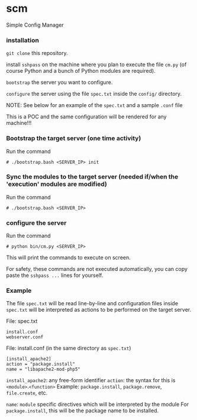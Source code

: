 # scm
Simple Config Manager

### installation
`git clone` this repository.

install `sshpass` on the machine where you plan to execute the file `cm.py` (of course Python and a bunch of Python modules are required).

`bootstrap` the server you want to configure.

`configure` the server using the file `spec.txt` inside the `config/` directory.

NOTE: See below for an example of the `spec.txt` and a sample `.conf` file

This is a POC and the same configuration will be rendered for any machine!!!

### Bootstrap the target server (one time activity)
Run the command
```
# ./bootstrap.bash <SERVER_IP> init
```

### Sync the modules to the target server (needed if/when the 'execution' modules are modified)
Run the command
```
# ./bootstrap.bash <SERVER_IP>
```

### configure the server
Run the command
```
# python bin/cm.py <SERVER_IP>
```

This will print the commands to execute on screen.

For safety, these commands are not executed automatically, you can copy paste the `sshpass ...` lines for yourself.

### Example

The file `spec.txt` will be read line-by-line and configuration files inside `spec.txt` will be interpreted as actions to be performed on the target server.


File: spec.txt
```
install.conf
webserver.conf
```

File: install.conf (in the same directory as `spec.txt`)
```
[install_apache2]
action = "package.install"
name = "libapache2-mod-php5"
```

`install_apache2`: any free-form identifier
`action`: the syntax for this is `<module>`.`<function>`
Example: `package.install`, `package.remove`, `file.create`, etc.

`name`: `module` specific directives which will be interpreted by the module
For `package.install`, this will be the package name to be installed.
